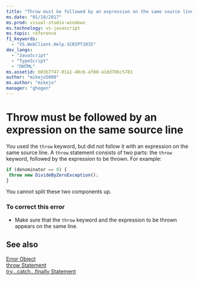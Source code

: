 ```yaml
---
title: "Throw must be followed by an expression on the same source line | Microsoft Docs"
ms.date: "01/18/2017"
ms.prod: visual-studio-windows
ms.technology: vs-javascript
ms.topic: reference
f1_keywords: 
  - "VS.WebClient.Help.SCRIPT1035"
dev_langs: 
  - "JavaScript"
  - "TypeScript"
  - "DHTML"
ms.assetid: b03b7747-01a1-40c6-af80-a1dd70bc5781
author: "mikejo5000"
ms.author: "mikejo"
manager: "ghogen"
---
```

# Throw must be followed by an expression on the same source line
You used the `throw` keyword, but did not follow it with an expression on the same source line. A `throw` statement consists of two parts: the `throw` keyword, followed by the expression to be thrown. For example:  
  
```JavaScript  
if (denominator == 0) {  
 throw new DivideByZeroException();  
}  
```  
  
 You cannot split these two components up.  
  
### To correct this error  
  
- Make sure that the `throw` keyword and the expression to be thrown appears on the same line.  
  
## See also  
 [Error Object](../../javascript/reference/error-object-javascript.md)   
 [throw Statement](../../javascript/reference/throw-statement-javascript.md)   
 [try...catch...finally Statement](../../javascript/reference/try-dot-dot-dot-catch-dot-dot-dot-finally-statement-javascript.md)